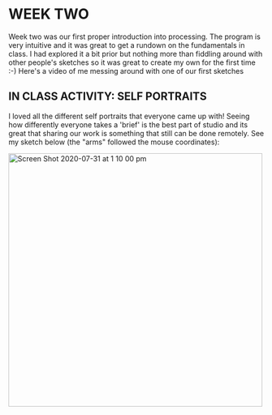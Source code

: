 # WEEK TWO 
Week two was our first proper introduction into processing. The program is very intuitive and it was great to get a rundown on the fundamentals in class. I had explored it a bit prior but nothing more than fiddling around with other people's sketches so it was great to create my own for the first time :-) Here's a video of me messing around with one of our first sketches <vid> 
## IN CLASS ACTIVITY: SELF PORTRAITS 
I loved all the different self portraits that everyone came up with! Seeing how differently everyone takes a 'brief' is the best part of studio and its great that sharing our work is something that still can be done remotely. See my sketch below (the "arms" followed the mouse coordinates):  

<img width="500" alt="Screen Shot 2020-07-31 at 1 10 00 pm" src="https://user-images.githubusercontent.com/68723190/96829047-7ff60400-1484-11eb-963b-f664bc8b013f.png">

